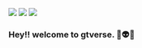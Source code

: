 <!--![Header Image](https://github.com/zenithexpo/zenithexpo/blob/master/Hello.png?raw=true)-->

[![](https://img.shields.io/twitter/follow/DikshaVv?color=%231DA1F2&label=&logo=twitter&logoColor=%23ffffff&style=for-the-badge)](https://twitter.com/_imbhagath)
[![](https://img.shields.io/badge/-Connect-%230077B5?style=for-the-badge&logo=linkedin)](https://www.linkedin.com/in/bhagath-reddy-68328a176/)
[![](https://img.shields.io/github/followers/zenithexpo?color=%23181717&label=&logo=github&style=for-the-badge)](https://github.com/iambhagath)

### Hey!! welcome to gtverse. 👾👽👾

<!--
**iambhagath/iambhagath** is a ✨ _special_ ✨ repository because its `README.md` (this file) appears on your GitHub profile.

Here are some ideas to get you started:

- 🔭 I’m currently working on ...
- 🌱 I’m currently learning ...
- 👯 I’m looking to collaborate on ...
- 🤔 I’m looking for help with ...
- 💬 Ask me about ...
- 📫 How to reach me: ...
- 😄 Pronouns: ...
- ⚡ Fun fact: ...

![stats](https://github-readme-stats.vercel.app/api?username=iambhagath)
